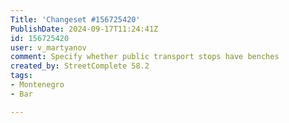```yaml
---
Title: 'Changeset #156725420'
PublishDate: 2024-09-17T11:24:41Z
id: 156725420
user: v_martyanov
comment: Specify whether public transport stops have benches
created_by: StreetComplete 58.2
tags:
- Montenegro
- Bar

---
```

